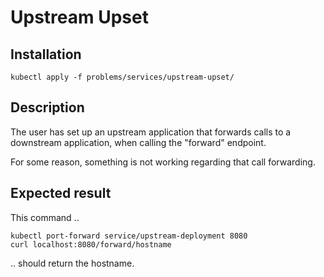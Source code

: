 # Upstream Upset

## Installation
```
kubectl apply -f problems/services/upstream-upset/
```

## Description

The user has set up an upstream application that forwards calls to a downstream application, when calling the "forward" endpoint.

For some reason, something is not working regarding that call forwarding.

## Expected result

This command ..
```
kubectl port-forward service/upstream-deployment 8080
curl localhost:8080/forward/hostname
```
.. should return the hostname.